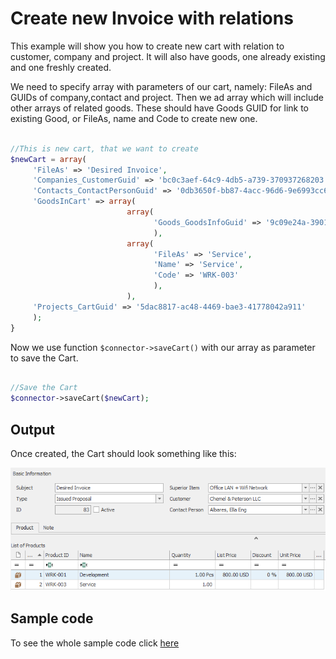 # Create new Invoice with relations
This example will show you how to create new cart with relation to customer, company and project. It will also have goods, one already existing and one freshly created.

We need to specify array with parameters of our cart, namely: FileAs and GUIDs of company,contact and project. Then we ad array which will include other arrays of related goods. These should have Goods GUID for link to existing Good, or FileAs, name and Code to create new one.

```php

//This is new cart, that we want to create
$newCart = array(
	 'FileAs' => 'Desired Invoice',
	 'Companies_CustomerGuid' => 'bc0c3aef-64c9-4db5-a739-370937268203',
	 'Contacts_ContactPersonGuid' => '0db3650f-bb87-4acc-96d6-9e6993cc6e61',
	 'GoodsInCart' => array(
						  array(
								'Goods_GoodsInfoGuid' => '9c09e24a-3901-448f-928e-d2041d327cc7'
								),
						  array(
								'FileAs' => 'Service',
								'Name' => 'Service',
								'Code' => 'WRK-003'
								),
						  ),
	 'Projects_CartGuid' => '5dac8817-ac48-4469-bae3-41778042a911'
	 );
}

```

Now we use function ```$connector->saveCart()``` with our array as parameter to save the Cart.

```php

//Save the Cart
$connector->saveCart($newCart);
```

## Output

Once created, the Cart should look something like this:

![example output](Images/sample_output.PNG)


## Sample code
To see the whole sample code click [here](sample_code.php)